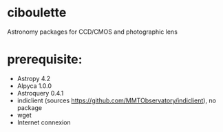 # ciboulette
Astronomy packages for CCD/CMOS and photographic lens

# prerequisite:
  - Astropy 4.2
  - Alpyca 1.0.0
  - Astroquery 0.4.1
  - indiclient (sources https://github.com/MMTObservatory/indiclient), no package 
  - wget
  - Internet connexion
